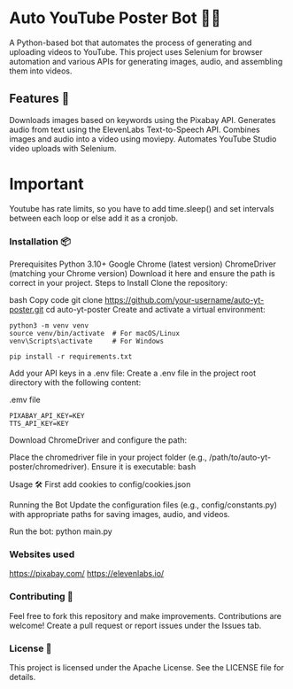 # Auto YouTube Poster Bot 🎥🤖
A Python-based bot that automates the process of generating and uploading videos to YouTube. This project uses Selenium for browser automation and various APIs for generating images, audio, and assembling them into videos.

## Features 🚀
Downloads images based on keywords using the Pixabay API.
Generates audio from text using the ElevenLabs Text-to-Speech API.
Combines images and audio into a video using moviepy.
Automates YouTube Studio video uploads with Selenium.

<h1><span style="color: ref">Important</span></h1>
Youtube has rate limits, so you have to add time.sleep() and set intervals between each loop or else add it as a cronjob.

### Installation 📦
Prerequisites
Python 3.10+
Google Chrome (latest version)
ChromeDriver (matching your Chrome version)
Download it here and ensure the path is correct in your project.
Steps to Install
Clone the repository:

bash
Copy code
git clone https://github.com/your-username/auto-yt-poster.git
cd auto-yt-poster
Create and activate a virtual environment:

```
python3 -m venv venv
source venv/bin/activate  # For macOS/Linux
venv\Scripts\activate     # For Windows

pip install -r requirements.txt
```

Add your API keys in a .env file: Create a .env file in the project root directory with the following content:

.emv file
```
PIXABAY_API_KEY=KEY
TTS_API_KEY=KEY
```

Download ChromeDriver and configure the path:

Place the chromedriver file in your project folder (e.g., /path/to/auto-yt-poster/chromedriver).
Ensure it is executable:
bash

Usage 🛠️
First add cookies to config/cookies.json

Running the Bot
Update the configuration files (e.g., config/constants.py) with appropriate paths for saving images, audio, and videos.

Run the bot:
python main.py

### Websites used
https://pixabay.com/
https://elevenlabs.io/

### Contributing 🤝
Feel free to fork this repository and make improvements. Contributions are welcome!
Create a pull request or report issues under the Issues tab.

### License 📜
This project is licensed under the Apache License. See the LICENSE file for details.
